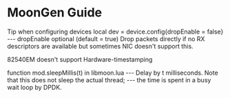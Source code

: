 # MoonGen Guide

Tip when configuring devices
local dev = device.config{dropEnable = false}
--- dropEnable optional (default = true) Drop packets directly if no RX descriptors are available
but sometimes NIC doesn't support this.

82540EM doesn't support Hardware-timestamping

function mod.sleepMillis(t) in libmoon.lua
--- Delay by t milliseconds. Note that this does not sleep the actual thread;
--- the time is spent in a busy wait loop by DPDK.
